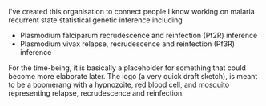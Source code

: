 I've created this organisation to connect people I know working on malaria recurrent state statistical genetic inference including 

* Plasmodium falciparum recrudescence and reinfection (Pf2R) inference
* Plasmodium vivax relapse, recrudescence and reinfection (Pf3R) inference

For the time-being, it is basically a placeholder for something that could become more elaborate later. The logo (a very quick draft sketch), is meant to be a boomerang with a hypnozoite, red blood cell, and mosquito representing relapse, recrudescence and reinfection. 
